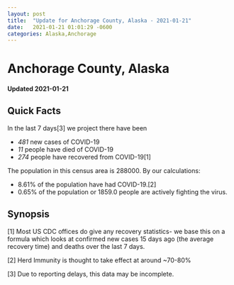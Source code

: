 ```yaml
---
layout: post
title:  "Update for Anchorage County, Alaska - 2021-01-21"
date:   2021-01-21 01:01:29 -0600
categories: Alaska,Anchorage
---
```


# Anchorage County, Alaska
#### Updated 2021-01-21

## Quick Facts

In the last 7 days[3] we project there have been
- *481* new cases of COVID-19
- *11* people have died of COVID-19
- *274* people have recovered from COVID-19[1]

The population in this census area is 288000. By our calculations:
- 8.61% of the population have had COVID-19.[2]
- 0.65% of the population or 1859.0 people are actively fighting the virus.

## Synopsis




[1] Most US CDC offices do give any recovery statistics- we base this on a formula which looks at confirmed new cases
15 days ago (the average recovery time) and deaths over the last 7 days.

[2] Herd Immunity is thought to take effect at around ~70-80%

[3] Due to reporting delays, this data may be incomplete.
 
    